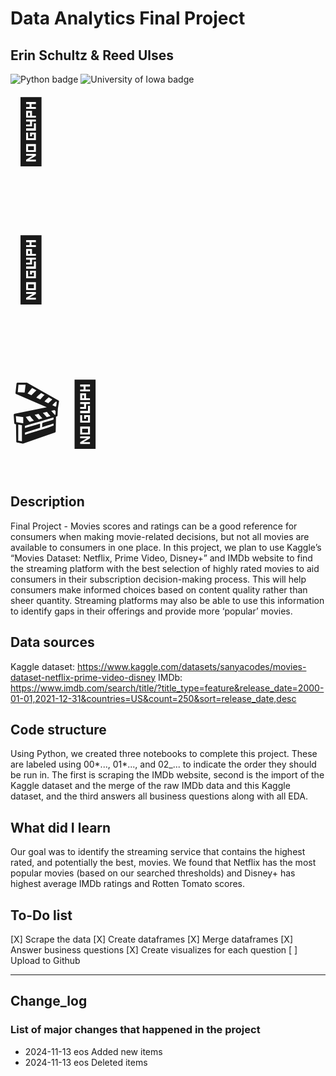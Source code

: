 # Data Analytics Final Project

## Erin Schultz & Reed Ulses

![Python badge](https://img.shields.io/badge/Python-3776AB?style=for-the-badge&logo=python&logoColor=white)
![University of Iowa badge](https://img.shields.io/static/v1?message=Hawks!!&labelColor=000000&color=FFCD00&label=Go&style=for-the-badge)

<html>

<body>

<span style='font-size:100px;'>&#128640;</span>

<p style="font-size:100px">&#127909;</p><span style='font-size:100px;'>&#127916;</span>
<span style='font-size:100px;'>&#127775;</span>

</body>
</html>

## Description

Final Project - Movies scores and ratings can be a good reference for consumers when making movie-related decisions, but not all movies are available to consumers in one place. In this project, we plan to use Kaggle’s “Movies Dataset: Netflix, Prime Video, Disney+” and IMDb website to find the streaming platform with the best selection of highly rated movies to aid consumers in their subscription decision-making process. This will help consumers make informed choices based on content quality rather than sheer quantity. Streaming platforms may also be able to use this information to identify gaps in their offerings and provide more ‘popular’ movies.

## Data sources

Kaggle dataset: https://www.kaggle.com/datasets/sanyacodes/movies-dataset-netflix-prime-video-disney
IMDb: https://www.imdb.com/search/title/?title_type=feature&release_date=2000-01-01,2021-12-31&countries=US&count=250&sort=release_date,desc

## Code structure

Using Python, we created three notebooks to complete this project. These are labeled using 00*..., 01*..., and 02\_... to indicate the order they should be run in. The first is scraping the IMDb website, second is the import of the Kaggle dataset and the merge of the raw IMDb data and this Kaggle dataset, and the third answers all business questions along with all EDA.

## What did I learn

Our goal was to identify the streaming service that contains the highest rated, and potentially the best, movies. We found that Netflix has the most popular movies (based on our searched thresholds) and Disney+ has highest average IMDb ratings and Rotten Tomato scores.

## To-Do list

[X] Scrape the data
[X] Create dataframes
[X] Merge dataframes
[X] Answer business questions
[X] Create visualizes for each question
[ ] Upload to Github

---

## Change_log

### List of major changes that happened in the project

- 2024-11-13 eos Added new items
- 2024-11-13 eos Deleted items
